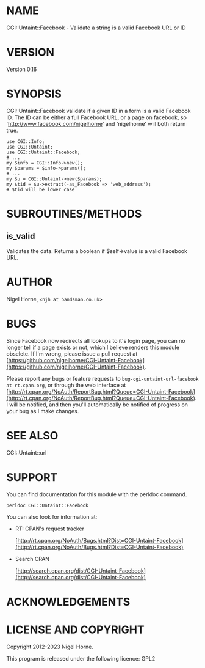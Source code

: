 # NAME

CGI::Untaint::Facebook - Validate a string is a valid Facebook URL or ID

# VERSION

Version 0.16

# SYNOPSIS

CGI::Untaint::Facebook validate if a given ID in a form is a valid Facebook ID.
The ID can be either a full Facebook URL, or a page on facebook, so
'http://www.facebook.com/nigelhorne' and 'nigelhorne' will both return true.

    use CGI::Info;
    use CGI::Untaint;
    use CGI::Untaint::Facebook;
    # ...
    my $info = CGI::Info->new();
    my $params = $info->params();
    # ...
    my $u = CGI::Untaint->new($params);
    my $tid = $u->extract(-as_Facebook => 'web_address');
    # $tid will be lower case

# SUBROUTINES/METHODS

## is\_valid

Validates the data.
Returns a boolean if $self->value is a valid Facebook URL.

# AUTHOR

Nigel Horne, `<njh at bandsman.co.uk>`

# BUGS

Since Facebook now redirects all lookups to it's login page,
you can no longer tell if a page exists or not,
which I believe renders this module obselete.
If I'm wrong, please issue a pull request at
[https://github.com/nigelhorne/CGI-Untaint-Facebook](https://github.com/nigelhorne/CGI-Untaint-Facebook).

Please report any bugs or feature requests to `bug-cgi-untaint-url-facebook at rt.cpan.org`,
or through the web interface at [http://rt.cpan.org/NoAuth/ReportBug.html?Queue=CGI-Untaint-Facebook](http://rt.cpan.org/NoAuth/ReportBug.html?Queue=CGI-Untaint-Facebook).
I will be notified, and then you'll automatically be notified of progress on your bug as I make changes.

# SEE ALSO

CGI::Untaint::url

# SUPPORT

You can find documentation for this module with the perldoc command.

    perldoc CGI::Untaint::Facebook

You can also look for information at:

- RT: CPAN's request tracker

    [http://rt.cpan.org/NoAuth/Bugs.html?Dist=CGI-Untaint-Facebook](http://rt.cpan.org/NoAuth/Bugs.html?Dist=CGI-Untaint-Facebook)

- Search CPAN

    [http://search.cpan.org/dist/CGI-Untaint-Facebook](http://search.cpan.org/dist/CGI-Untaint-Facebook)

# ACKNOWLEDGEMENTS

# LICENSE AND COPYRIGHT

Copyright 2012-2023 Nigel Horne.

This program is released under the following licence: GPL2
